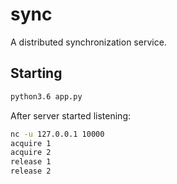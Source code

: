 # sync
A distributed synchronization service.

## Starting

```bash
python3.6 app.py
```

After server started listening:
```bash
nc -u 127.0.0.1 10000
acquire 1
acquire 2
release 1
release 2
```
